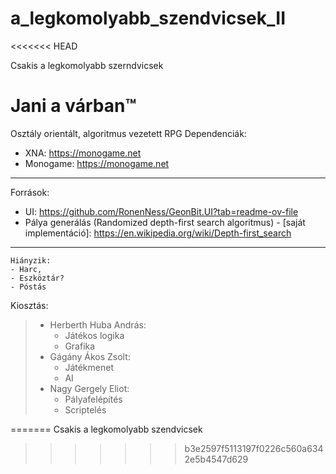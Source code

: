 # a_legkomolyabb_szendvicsek_II
<<<<<<< HEAD

Csakis a legkomolyabb szerndvicsek
<h1>Jani a várban™</h1>
Osztály orientált, algoritmus vezetett RPG
Dependenciák:

- XNA: https://monogame.net
- Monogame: https://monogame.net
---
Források:
- UI: https://github.com/RonenNess/GeonBit.UI?tab=readme-ov-file
- Pálya generálás (Randomized depth-first search algoritmus) - [saját implementáció]: https://en.wikipedia.org/wiki/Depth-first_search
---

    Hiányzik:
    - Harc,
    - Eszköztár?
    - Póstás

Kiosztás:
>
><ul>
><li>Herberth Huba András:
>    <ul>
>      <li>Játékos logika</li>
>      <li>Grafika</li>
>    </ul>
></li>
>  <li>Gágány Ákos Zsolt:
>    <ul>
>      <li>Játékmenet</li>
>      <li>AI</li>
>    </ul>
></li>
>  <li>Nagy Gergely Eliot:
>    <ul>
>      <li>Pályafelépítés</li>
>      <li>Scriptelés</li>
>    </ul>
></li>
></ul>
=======
Csakis a legkomolyabb szendvicsek
>>>>>>> b3e2597f5113197f0226c560a6342e5b4547d629
